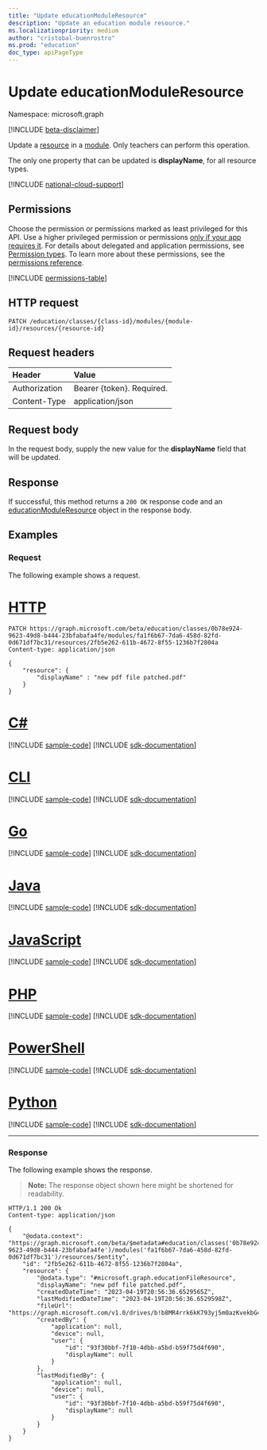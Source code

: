 ```yaml
---
title: "Update educationModuleResource"
description: "Update an education module resource."
ms.localizationpriority: medium
author: "cristobal-buenrostro"
ms.prod: "education"
doc_type: apiPageType
---
```


# Update educationModuleResource

Namespace: microsoft.graph

[!INCLUDE [beta-disclaimer](../../includes/beta-disclaimer.md)]

Update a [resource](../resources/educationmoduleresource.md) in a [module](../resources/educationmodule.md). Only teachers can perform this operation.

The only one property that can be updated is **displayName**, for all resource types.

[!INCLUDE [national-cloud-support](../../includes/global-only.md)]

## Permissions
Choose the permission or permissions marked as least privileged for this API. Use a higher privileged permission or permissions [only if your app requires it](/graph/permissions-overview#best-practices-for-using-microsoft-graph-permissions). For details about delegated and application permissions, see [Permission types](/graph/permissions-overview#permission-types). To learn more about these permissions, see the [permissions reference](/graph/permissions-reference).

<!-- { "blockType": "permissions", "name": "educationmoduleresource_update" } -->
[!INCLUDE [permissions-table](../includes/permissions/educationmoduleresource-update-permissions.md)]

## HTTP request
<!-- { "blockType": "ignored" } -->
```http
PATCH /education/classes/{class-id}/modules/{module-id}/resources/{resource-id}
```
## Request headers
| Header       | Value |
|:---------------|:--------|
| Authorization  | Bearer {token}. Required.  |
| Content-Type  | application/json  |

## Request body
In the request body, supply the new value for the **displayName** field that will be updated.

## Response
If successful, this method returns a `200 OK` response code and an [educationModuleResource](../resources/educationmoduleresource.md) object in the response body.

## Examples
### Request
The following example shows a request.

# [HTTP](#tab/http)
<!-- {
  "blockType": "request",
  "name": "create_educationmoduleresource_patch"
}-->
```http
PATCH https://graph.microsoft.com/beta/education/classes/0b78e924-9623-49d8-b444-23bfabafa4fe/modules/fa1f6b67-7da6-458d-82fd-0d671df7bc31/resources/2fb5e262-611b-4672-8f55-1236b7f2804a
Content-type: application/json

{
    "resource": {
        "displayName" : "new pdf file patched.pdf"
    }
}
```

# [C#](#tab/csharp)
[!INCLUDE [sample-code](../includes/snippets/csharp/create-educationmoduleresource-patch-csharp-snippets.md)]
[!INCLUDE [sdk-documentation](../includes/snippets/snippets-sdk-documentation-link.md)]

# [CLI](#tab/cli)
[!INCLUDE [sample-code](../includes/snippets/cli/create-educationmoduleresource-patch-cli-snippets.md)]
[!INCLUDE [sdk-documentation](../includes/snippets/snippets-sdk-documentation-link.md)]

# [Go](#tab/go)
[!INCLUDE [sample-code](../includes/snippets/go/create-educationmoduleresource-patch-go-snippets.md)]
[!INCLUDE [sdk-documentation](../includes/snippets/snippets-sdk-documentation-link.md)]

# [Java](#tab/java)
[!INCLUDE [sample-code](../includes/snippets/java/create-educationmoduleresource-patch-java-snippets.md)]
[!INCLUDE [sdk-documentation](../includes/snippets/snippets-sdk-documentation-link.md)]

# [JavaScript](#tab/javascript)
[!INCLUDE [sample-code](../includes/snippets/javascript/create-educationmoduleresource-patch-javascript-snippets.md)]
[!INCLUDE [sdk-documentation](../includes/snippets/snippets-sdk-documentation-link.md)]

# [PHP](#tab/php)
[!INCLUDE [sample-code](../includes/snippets/php/create-educationmoduleresource-patch-php-snippets.md)]
[!INCLUDE [sdk-documentation](../includes/snippets/snippets-sdk-documentation-link.md)]

# [PowerShell](#tab/powershell)
[!INCLUDE [sample-code](../includes/snippets/powershell/create-educationmoduleresource-patch-powershell-snippets.md)]
[!INCLUDE [sdk-documentation](../includes/snippets/snippets-sdk-documentation-link.md)]

# [Python](#tab/python)
[!INCLUDE [sample-code](../includes/snippets/python/create-educationmoduleresource-patch-python-snippets.md)]
[!INCLUDE [sdk-documentation](../includes/snippets/snippets-sdk-documentation-link.md)]

---

### Response
The following example shows the response.

>**Note:** The response object shown here might be shortened for readability.

<!-- {
  "blockType": "response",
  "truncated": true,
  "@odata.type": "microsoft.graph.educationExcelResource"
} -->
```http
HTTP/1.1 200 Ok
Content-type: application/json

{
    "@odata.context": "https://graph.microsoft.com/beta/$metadata#education/classes('0b78e924-9623-49d8-b444-23bfabafa4fe')/modules('fa1f6b67-7da6-458d-82fd-0d671df7bc31')/resources/$entity",
    "id": "2fb5e262-611b-4672-8f55-1236b7f2804a",
    "resource": {
        "@odata.type": "#microsoft.graph.educationFileResource",
        "displayName": "new pdf file patched.pdf",
        "createdDateTime": "2023-04-19T20:56:36.6529565Z",
        "lastModifiedDateTime": "2023-04-19T20:56:36.6529598Z",
        "fileUrl": "https://graph.microsoft.com/v1.0/drives/b!b8MR4rrk6kK793yj5m0azKvekbG46dBGsI2G7Vlzar_XjshebPh4RIbAjeFl67oU/items/01LGT6P7HL7I7CL2W3VNAYPD67G6SBIEB7",
        "createdBy": {
            "application": null,
            "device": null,
            "user": {
                "id": "93f30bbf-7f10-4dbb-a5bd-b59f75d4f690",
                "displayName": null
            }
        },
        "lastModifiedBy": {
            "application": null,
            "device": null,
            "user": {
                "id": "93f30bbf-7f10-4dbb-a5bd-b59f75d4f690",
                "displayName": null
            }
        }
    }
}
```
